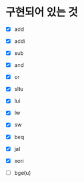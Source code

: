 # 구현되어 있는 것
- [X] add
- [X] addi
- [X] sub
- [X] and
- [X] or
- [X] sltu
- [X] lui
- [X] lw
- [X] sw
- [X] beq
- [x] jal


- [x] xori
- [ ] bge(u)
